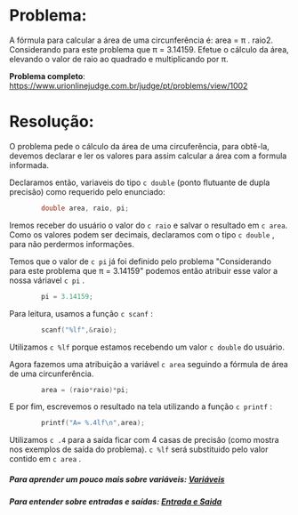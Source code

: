 # Problema:

A fórmula para calcular a área de uma circunferência é: area = π . raio2. Considerando para este problema que π = 3.14159.
Efetue o cálculo da área, elevando o valor de raio ao quadrado e multiplicando por π.

**Problema completo**: https://www.urionlinejudge.com.br/judge/pt/problems/view/1002

# Resolução:

O problema pede o cálculo da área de uma circuferência, para obtê-la, devemos declarar e ler os valores para assim calcular a área com a formula informada.

Declaramos então, variaveis do tipo ```c double```  (ponto flutuante de dupla precisão) como requerido pelo enunciado:

```c
        double area, raio, pi;
```

Iremos receber do usuário o valor do ```c raio``` e salvar o resultado em ```c area```. Como os valores podem ser decimais, declaramos com o tipo ```c double``` , para não perdermos informações.

Temos que o valor de ```c pi```  já foi definido pelo problema 
"Considerando para este problema que π = 3.14159" podemos então atribuir esse valor a nossa váriavel ```c pi``` .

```c
        pi = 3.14159;
```


Para leitura, usamos a função ```c scanf``` :
```c
        scanf("%lf",&raio);
```

Utilizamos ```c %lf```  porque estamos recebendo um valor ```c double```  do usuário. 

Agora fazemos uma atribuição a variável ```c area```  seguindo a fórmula de área de uma circunferência.
```c
        area = (raio*raio)*pi;
```
E por fim, escrevemos o resultado na tela utilizando a função ```c printf``` :
```c
        printf("A= %.4lf\n",area);
```

Utilizamos ```c .4```  para a saída ficar com 4 casas de precisão (como mostra nos exemplos de saída do problema).
```c %lf```  será substituido pelo valor contido em ```c area``` .


##### Para aprender um pouco mais sobre variáveis: [Variáveis](http://linguagemc.com.br/variaveis-em-linguagem-c/)

##### Para entender sobre entradas e saídas: [Entrada e Saida](http://linguagemc.com.br/operacoes-de-entrada-e-saida-de-dados-em-linguagem-c/)